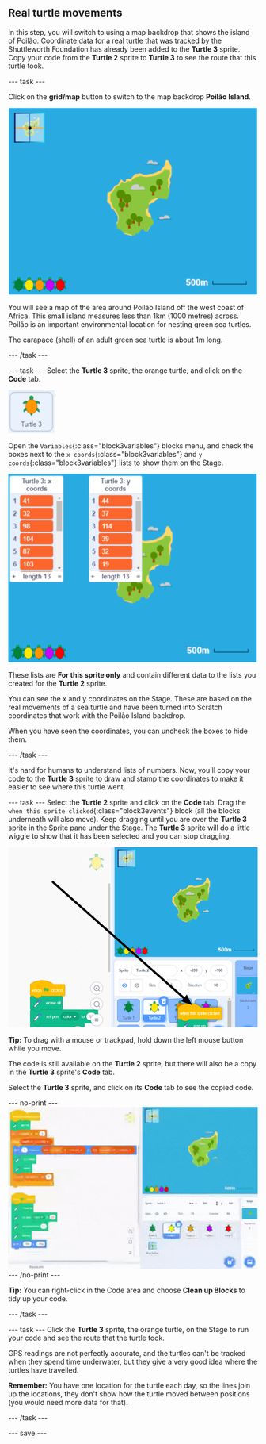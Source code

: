 ## Real turtle movements

In this step, you will switch to using a map backdrop that shows the island of Poilão. Coordinate data for a real turtle that was tracked by the Shuttleworth Foundation has already been added to the **Turtle 3** sprite. Copy your code from the **Turtle 2** sprite to **Turtle 3** to see the route that this turtle took.

--- task ---

Click on the **grid/map** button to switch to the map backdrop **Poilão Island**.

![Stage showing map with button highlighted](images/map-backdrop.png)

You will see a map of the area around Poilão Island off the west coast of Africa. This small island measures less than 1km (1000 metres) across. Poilão is an important environmental location for nesting green sea turtles.

The carapace (shell) of an adult green sea turtle is about 1m long. 

--- /task ---

--- task ---
Select the **Turtle 3** sprite, the orange turtle, and click on the **Code** tab. 

![image of the Turtle 3 sprite](images/turtle-3-sprite.png)

Open the `Variables`{:class="block3variables"} blocks menu, and check the boxes next to the `x coords`{:class="block3variables"} and `y coords`{:class="block3variables"} lists to show them on the Stage. 

![Screenshot of the Turtle 3 lists on stage](images/turtle-3-lists-on-stage.png)

These lists are **For this sprite only** and contain different data to the lists you created for the **Turtle 2** sprite.

You can see the x and y coordinates on the Stage. These are based on the real movements of a sea turtle and have been turned into Scratch coordinates that work with the Poilão Island backdrop. 

When you have seen the coordinates, you can uncheck the boxes to hide them. 

--- /task ---

It's hard for humans to understand lists of numbers. Now, you'll copy your code to the **Turtle 3** sprite to draw and stamp the coordinates to make it easier to see where this turtle went. 

--- task ---
Select the **Turtle 2** sprite and click on the **Code** tab. Drag the `when this sprite clicked`{:class="block3events"} block (all the blocks underneath will also move). Keep dragging until you are over the **Turtle 3** sprite in the Sprite pane under the Stage. The **Turtle 3** sprite will do a little wiggle to show that it has been selected and you can stop dragging. 

![Drag code from the Turtle 2 sprite to Turtle 3](images/turtle-3-drag-code.png)

**Tip:** To drag with a mouse or trackpad, hold down the left mouse button while you move. 

The code is still available on the **Turtle 2** sprite, but there will also be a copy in the **Turtle 3** sprite's **Code** tab.

Select the **Turtle 3** sprite, and click on its **Code** tab to see the copied code. 

--- no-print ---
![Animation of dragging code from Turtle 2 to Turtle 3](images/drag-code-to-turtle-3.gif)
--- /no-print ---

**Tip:** You can right-click in the Code area and choose **Clean up Blocks** to tidy up your code.

--- /task ---

--- task ---
Click the **Turtle 3** sprite, the orange turtle, on the Stage to run your code and see the route that the turtle took. 

GPS readings are not perfectly accurate, and the turtles can't be tracked when they spend time underwater, but they give a very good idea where the turtles have travelled.

**Remember:** You have one location for the turtle each day, so the lines join up the locations, they don't show how the turtle moved between positions (you would need more data for that).

--- /task ---

--- save ---

